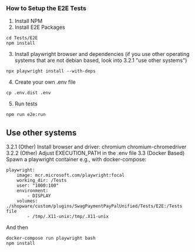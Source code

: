 ### How to Setup the E2E Tests
1. Install NPM
2. Install E2E Packages
```
cd Tests/E2E
npm install
```
3.  Install playwright browser and dependencies (if you use other operating systems that are not debian based, look into 3.2.1 "use other systems")
```
npx playwright install --with-deps
```
4. Create your own .env file
```
cp .env.dist .env
```
5. Run tests
```
npm run e2e:run
```

## Use other systems
3.2.1 (Other) Install browser and driver: chromium chromium-chromedriver
3.2.2 (Other) Adjust EXECUTION_PATH in the .env file
3.3 (Docker Based) Spawn a playwright container e.g., with docker-compose:
```
playwright:
    image: mcr.microsoft.com/playwright:focal
    working_dir: /Tests
    user: "1000:100"
    environment:
        - DISPLAY
    volumes:
./shopware/custom/plugins/SwagPaymentPayPalUnified/Tests/E2E:/Tests
file
        - /tmp/.X11-unix:/tmp/.X11-unix
```
And then
```
docker-compose run playwright bash
npm install
```
